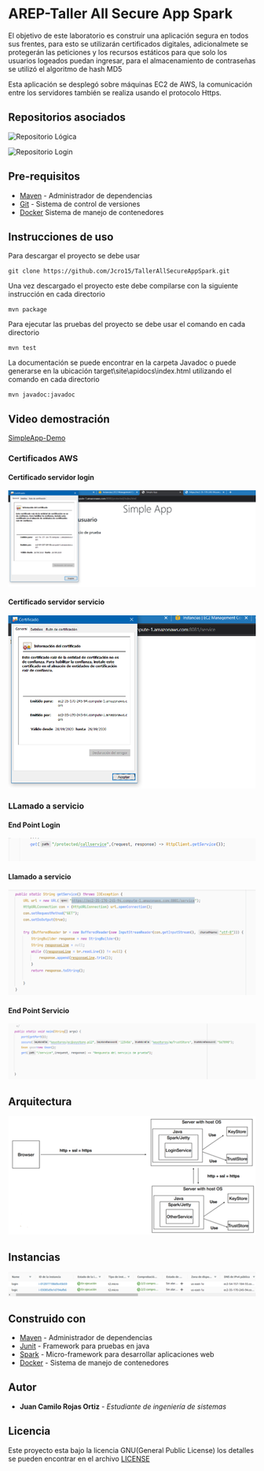 # AREP-Taller All Secure App Spark

El objetivo de este laboratorio es construir una aplicación segura en todos sus frentes, para esto se utilizarán certificados digitales,
adicionalmete se protegerán las peticiones y los recursos estáticos para que solo los usuarios logeados puedan ingresar, para el almacenamiento de contraseñas
se utilizó el algoritmo de hash MD5 

Esta aplicación se desplegó sobre máquinas EC2 de AWS, la comunicación entre los servidores también se realiza usando el protocolo Https.

## Repositorios asociados

![Repositorio Lógica](https://github.com/Jcro15/AREP-LAB7-Secure-App-Logic)

![Repositorio Login](https://github.com/Jcro15/AREP-LAB7-Secure-App-Login)

## Pre-requisitos
* [Maven](https://maven.apache.org/) - Administrador de dependencias
* [Git](https://git-scm.com/) - Sistema de control de versiones
* [Docker](https://www.docker.com/) Sistema de manejo de contenedores 

## Instrucciones de uso

Para descargar el proyecto se debe usar 
```
git clone https://github.com/Jcro15/TallerAllSecureAppSpark.git
```


Una vez descargado el proyecto este debe compilarse con la siguiente instrucción en cada directorio
```
mvn package
```

Para ejecutar las pruebas del proyecto se debe usar el comando en cada directorio
```
mvn test
```
La documentación se puede encontrar en la carpeta Javadoc o puede generarse en 
la ubicación target\site\apidocs\index.html utilizando el comando en cada directorio
```
mvn javadoc:javadoc
```

## Video demostración
[SimpleApp-Demo](https://www.youtube.com/watch?v=v-F8F5qegTI&feature=youtu.be)
### Certificados AWS
#### Certificado servidor login
![CertificadoLogin](resources/certificado_login.png)
#### Certificado servidor servicio
![CertificadoLogic](resources/certificado_logic.png)

### LLamado a servicio
#### End Point Login 
![llamado_service1](resources/llamado_service1.png)
#### Llamado a servicio
![llamado_service2](resources/llamado_service2.png)
#### End Point Servicio
![Controlador_servicio](resources/controlador_servicio.png) 


## Arquitectura
![Arquitectura](resources/arq.png)
## Instancias
![Instancias](resources/instancias.png)

## Construido con

* [Maven](https://maven.apache.org/) - Administrador de dependencias
* [Junit](https://junit.org/junit5/) - Framework para pruebas en java
* [Spark](http://sparkjava.com/) - Micro-framework para desarrollar aplicaciones web
* [Docker](https://www.docker.com/) - Sistema de manejo de contenedores

## Autor

* **Juan Camilo Rojas Ortiz** - *Estudiante de ingeniería de sistemas* 

## Licencia

Este proyecto esta bajo la licencia GNU(General Public License) los detalles se pueden encontrar en el archivo [LICENSE](LICENSE)

